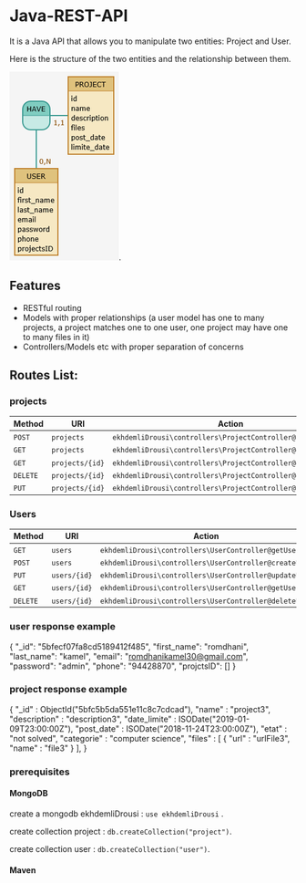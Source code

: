 # Java-REST-API
It is a Java API that allows you to manipulate two entities: Project and User.

Here is the structure of the two entities and the relationship between them.

![alt text](https://github.com/kamelromdhani/Java-REST-API/blob/master/ekhdemliDrousi/src/main/resources/entitiesAssociation.png).
## Features

- RESTful routing
- Models with proper relationships (a user model has one to many projects, a project matches one to one user, one project may have one to many files in it)
- Controllers/Models etc with proper separation of concerns

## Routes List:

### projects

| Method     | URI                               | Action                                                       |
|------------|-----------------------------------|--------------------------------------------------------------|
| `POST`     | `projects`                        |`ekhdemliDrousi\controllers\ProjectController@createProject`  |          
| `GET`      | `projects`                        | `ekhdemliDrousi\controllers\ProjectController@getProjects`   |
| `GET`      | `projects/{id}`                   | `ekhdemliDrousi\controllers\ProjectController@getProject`    |
| `DELETE`   | `projects/{id}`                   | `ekhdemliDrousi\controllers\ProjectController@deleteProject` |
| `PUT`      | `projects/{id}`                   | `ekhdemliDrousi\controllers\ProjectController@updateProject` |


### Users

| Method     | URI                               | Action                                                        |
|------------|-----------------------------------|---------------------------------------------------------------|
| `GET`      | `users`                           | `ekhdemliDrousi\controllers\UserController@getUsers`          |
| `POST`     | `users`                           | `ekhdemliDrousi\controllers\UserController@createUser`        |
| `PUT`      | `users/{id}`                      | `ekhdemliDrousi\controllers\UserController@updateUser`        |
| `GET`      | `users/{id}`                      | `ekhdemliDrousi\controllers\UserController@getUser`           |
| `DELETE`   | `users/{id}`                      | `ekhdemliDrousi\controllers\UserController@deleteUser`        |


### user response example
{
    "_id": "5bfecf07fa8cd5189412f485",
    "first_name": "romdhani",
    "last_name": "kamel",
    "email": "romdhanikamel30@gmail.com",
    "password": "admin",
    "phone": "94428870",
    "projctsID": []
}

### project response example
{
        "_id" : ObjectId("5bfc5b5da551e11c8c7cdcad"),
        "name" : "project3",
        "description" : "description3",
        "date_limite" : ISODate("2019-01-09T23:00:00Z"),
        "post_date" : ISODate("2018-11-24T23:00:00Z"),
        "etat" : "not solved",
        "categorie" : "computer science",
        "files" : [
                {
                        "url" : "urlFile3",
                        "name" : "file3"
                }
        ],
}

### prerequisites

#### MongoDB
create a mongodb ekhdemliDrousi : `use ekhdemliDrousi` .

create collection project : `db.createCollection("project")`.

create collection user : `db.createCollection("user")`.

#### Maven
